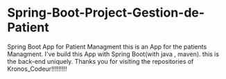 # Spring-Boot-Project-Gestion-de-Patient
Spring Boot App for Patient Managment
this is an App for the patients Managment.
I've build this App with Spring Boot(with java , maven).
this is the back-end uniquely.
Thanks you for visiting the repositories of Kronos_Codeur!!!!!!!!!
